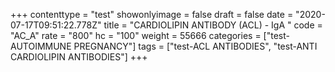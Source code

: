 +++
contenttype = "test"
showonlyimage = false
draft = false
date = "2020-07-17T09:51:22.778Z"
title = "CARDIOLIPIN ANTIBODY (ACL) - IgA "
code = "AC_A"
rate = "800"
hc = "100"
weight = 55666
categories = ["test-AUTOIMMUNE PREGNANCY"]
tags = ["test-ACL ANTIBODIES", "test-ANTI CARDIOLIPIN ANTIBODIES"]
+++

